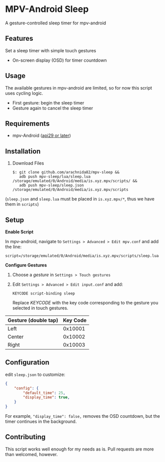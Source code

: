 # MPV-Android Sleep
A gesture-controlled sleep timer for mpv-android

<!--insert video demonstration or screenshots-->

## Features
 Set a sleep timer with simple touch gestures
- On-screen display (OSD) for timer countdown

## Usage
The available gestures in mpv-android are limited, so for now this script uses cycling logic.
- First gesture: begin the sleep timer
- Gesture again to cancel the sleep timer

## Requirements
- mpv-Android ([api29 or later](https://github.com/mpv-android/mpv-android/releases))


## Installation
1. Download Files
    ```
    $: git clone github.com/arachnida82/mpv-sleep &&
       adb push mpv-sleep/lua/sleep.lua /storage/emulated/0/Android/media/is.xyz.mpv/scripts/ &&
       adb push mpv-sleep/sleep.json /storage/emulated/0/Android/media/is.xyz.mpv/scripts
    ```
(`sleep.json` and `sleep.lua` must be placed in `is.xyz.mpv/*`, thus we have them in `scripts`)


## Setup
**Enable Script**

In mpv-android, navigate to `Settings > Advanced > Edit mpv.conf` and add the line:
```
script=/storage/emulated/0/Android/media/is.xyz.mpv/scripts/sleep.lua
```

**Configure Gestures**
1. Choose a *gesture* in `Settings > Touch gestures`

2. Edit `Settings > Advanced > Edit input.conf` and add:
    ```
    KEYCODE script-binding sleep
    ```
    Replace *KEYCODE* with the key code corresponding to the gesture you selected in touch gestures.
<div align="center">

| Gesture (double tap) | Key Code  |
|----------------------|-----------|
| Left                 | 0x10001   |
| Center               | 0x10002   |
| Right                | 0x10003   |

</div>

## Configuration
edit `sleep.json` to customize:
```json
{
    "config": {
        "default_time": 25,
        "display_time": true,
    }
}
```

For example, `"display_time": false,` removes the OSD countdown, but the timer continues in the background.

## Contributing
This script works well enough for my needs as is. Pull requests are more than welcomed, however.
